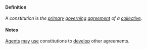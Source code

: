 #### Definition

A *constitution* is *the [primary](https://github.com/gcassel/Modular-Organizing-Terminology/blob/master/terms/base.md) [governing](https://github.com/gcassel/Modular-Organizing-Terminology/blob/master/terms/govern.md) [agreement](https://github.com/gcassel/Modular-Organizing-Terminology/blob/master/terms/agree.md) of a [collective](https://github.com/gcassel/Modular-Organizing-Terminology/blob/master/compound-terms/group-agent.md)*.

#### Notes

[Agents](https://github.com/gcassel/Modular-Organizing-Terminology/blob/master/terms/agent.md) [may](https://github.com/gcassel/Modular-Organizing-Terminology/blob/master/terms/may.md) [use](https://github.com/gcassel/Modular-Organizing-Terminology/blob/master/terms/use.md) constitutions to [develop](https://github.com/gcassel/Modular-Organizing-Terminology/blob/master/terms/develop.md) other agreements.
